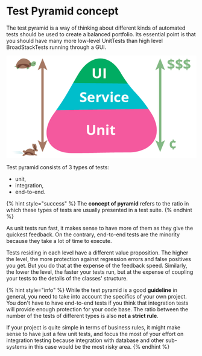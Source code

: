 # Test Pyramid concept

The test pyramid is a way of thinking about different kinds of automated tests should be used to create a balanced portfolio. Its essential point is that you should have many more low-level UnitTests than high level BroadStackTests running through a GUI.

![](../../.gitbook/assets/image%20%2855%29.png)

Test pyramid consists of 3 types of tests:

* unit,
* integration,
* end-to-end.

{% hint style="success" %}
The **concept of pyramid** refers to the ratio in which these types of tests are usually presented in a test suite.
{% endhint %}

As unit tests run fast, it makes sense to have more of them as they give the quickest feedback. On the contrary, end-to-end tests are the minority because they take a lot of time to execute.

Tests residing in each level have a different value proposition. The higher the level, the more protection against regression errors and false positives you get. But you do that at the expense of the feedback speed. Similarly, the lower the level, the faster your tests run, but at the expense of coupling your tests to the details of the classes' structure.

{% hint style="info" %}
While the test pyramid is a good **guideline** in general, you need to take into account the specifics of your own project. You don't have to have end-to-end tests if you think that integration tests will provide enough protection for your code base. The ratio between the number of the tests of different types is also **not a strict rule**.

If your project is quite simple in terms of business rules, it might make sense to have just a few unit tests, and focus the most of your effort on integration testing because integration with database and other sub-systems in this case would be the most risky area.
{% endhint %}

